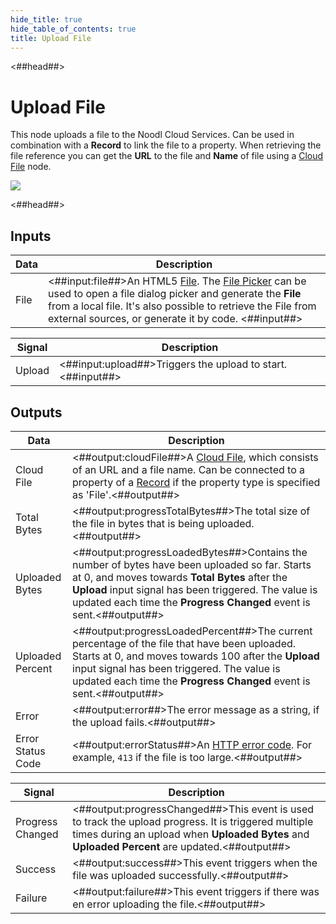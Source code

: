 ```yaml
---
hide_title: true
hide_table_of_contents: true
title: Upload File
---
```


<##head##>

# Upload File

This node uploads a file to the Noodl Cloud Services. Can be used in combination with a **Record** to link the file to a property. When retrieving the file reference you can get the **URL** to the file and **Name** of file using a [Cloud File](/nodes/data/cloud-data/cloud-file) node.

<div className="ndl-image-with-background l">

![](/nodes/data/cloud-data/upload-file/upload-file.png)

</div>
<##head##>

## Inputs

| Data                                   | Description                                                                                                                                                                                                                                                                                                                           |
| -------------------------------------- | ------------------------------------------------------------------------------------------------------------------------------------------------------------------------------------------------------------------------------------------------------------------------------------------------------------------------------------- |
| <span className="ndl-data">File</span> | <##input:file##>An HTML5 [File](https://developer.mozilla.org/en-US/docs/Web/API/File). The [File Picker](/nodes/utilities/open-file-picker) can be used to open a file dialog picker and generate the **File** from a local file. It's also possible to retrieve the File from external sources, or generate it by code. <##input##> |

| Signal                                     | Description                                                |
| ------------------------------------------ | ---------------------------------------------------------- |
| <span className="ndl-signal">Upload</span> | <##input:upload##>Triggers the upload to start.<##input##> |

## Outputs

| Data                                                | Description                                                                                                                                                                                                                                                                     |
| --------------------------------------------------- | ------------------------------------------------------------------------------------------------------------------------------------------------------------------------------------------------------------------------------------------------------------------------------- |
| <span className="ndl-data">Cloud File</span>        | <##output:cloudFile##>A [Cloud File](/nodes/data/cloud-data/cloud-file), which consists of an URL and a file name. Can be connected to a property of a [Record](/nodes/data/cloud-data/record) if the property type is specified as 'File'.<##output##>                         |
| <span className="ndl-data">Total Bytes</span>       | <##output:progressTotalBytes##>The total size of the file in bytes that is being uploaded.<##output##>                                                                                                                                                                          |
| <span className="ndl-data">Uploaded Bytes</span>    | <##output:progressLoadedBytes##>Contains the number of bytes have been uploaded so far. Starts at 0, and moves towards **Total Bytes** after the **Upload** input signal has been triggered. The value is updated each time the **Progress Changed** event is sent.<##output##> |
| <span className="ndl-data">Uploaded Percent</span>  | <##output:progressLoadedPercent##>The current percentage of the file that have been uploaded. Starts at 0, and moves towards 100 after the **Upload** input signal has been triggered. The value is updated each time the **Progress Changed** event is sent.<##output##>       |
| <span className="ndl-data">Error</span>             | <##output:error##>The error message as a string, if the upload fails.<##output##>                                                                                                                                                                                               |
| <span className="ndl-data">Error Status Code</span> | <##output:errorStatus##>An [HTTP error code](https://developer.mozilla.org/en-US/docs/Web/HTTP/Status). For example, `413` if the file is too large.<##output##>                                                                                                                |

| Signal                                               | Description                                                                                                                                                                                            |
| ---------------------------------------------------- | ------------------------------------------------------------------------------------------------------------------------------------------------------------------------------------------------------ |
| <span className="ndl-signal">Progress Changed</span> | <##output:progressChanged##>This event is used to track the upload progress. It is triggered multiple times during an upload when **Uploaded Bytes** and **Uploaded Percent** are updated.<##output##> |
| <span className="ndl-signal">Success</span>          | <##output:success##>This event triggers when the file was uploaded successfully.<##output##>                                                                                                           |
| <span className="ndl-signal">Failure</span>          | <##output:failure##>This event triggers if there was en error uploading the file.<##output##>                                                                                                          |
